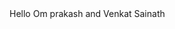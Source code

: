 <html>
  <head>
    <title>
      WorkShop
    </title>
  </head>
  <body>
    Hello Om prakash and Venkat Sainath
  </body>
  </html
  
